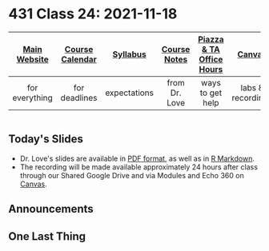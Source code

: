 # 431 Class 24: 2021-11-18

[Main Website](https://thomaselove.github.io/431/) | [Course Calendar](https://thomaselove.github.io/431/calendar.html) | [Syllabus](https://thomaselove.github.io/431-2021-syllabus/) | [Course Notes](https://thomaselove.github.io/431-notes/) | [Piazza & TA Office Hours](https://thomaselove.github.io/431/contact.html) | [Canvas](https://canvas.case.edu) | [Data and Code](https://github.com/THOMASELOVE/431-data)
:-----------: | :--------------: | :----------: | :---------: | :-------------: | :-----------: | :------------:
for everything | for deadlines | expectations | from Dr. Love | ways to get help | labs & recordings | for downloads

![]()

## Today's Slides

- Dr. Love's slides are available in [PDF format](https://github.com/THOMASELOVE/431-2021/blob/main/classes/class24/431-class24-slides.pdf), as well as in [R Markdown](https://github.com/THOMASELOVE/431-2021/blob/main/classes/class24/431-class24-slides.Rmd).
- The recording will be made available approximately 24 hours after class through our Shared Google Drive and via Modules and Echo 360 on [Canvas](https://canvas.case.edu).

## Announcements

## One Last Thing


